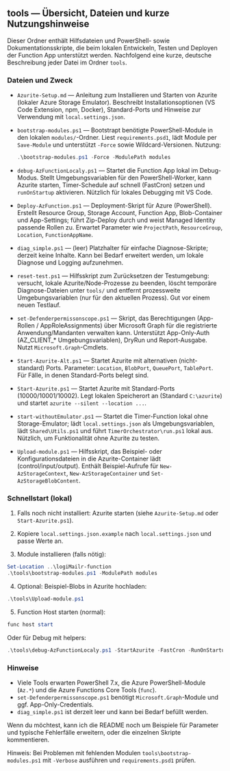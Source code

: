 ## tools — Übersicht, Dateien und kurze Nutzungshinweise

Dieser Ordner enthält Hilfsdateien und PowerShell- sowie Dokumentationsskripte, die beim lokalen Entwickeln, Testen und Deployen der Function App unterstützt werden. Nachfolgend eine kurze, deutsche Beschreibung jeder Datei im Ordner `tools`.

### Dateien und Zweck

- `Azurite-Setup.md` — Anleitung zum Installieren und Starten von Azurite (lokaler Azure Storage Emulator). Beschreibt Installationsoptionen (VS Code Extension, npm, Docker), Standard-Ports und Hinweise zur Verwendung mit `local.settings.json`.

- `bootstrap-modules.ps1` — Bootstrapt benötigte PowerShell-Module in den lokalen `modules/`-Ordner. Liest `requirements.psd1`, lädt Module per `Save-Module` und unterstützt `-Force` sowie Wildcard-Versionen. Nutzung:
  ```powershell
  .\bootstrap-modules.ps1 -Force -ModulePath modules
  ```

- `debug-AzFunctionLocaly.ps1` — Startet die Function App lokal im Debug-Modus. Stellt Umgebungsvariablen für den PowerShell-Worker, kann Azurite starten, Timer-Schedule auf schnell (FastCron) setzen und `runOnStartup` aktivieren. Nützlich für lokales Debugging mit VS Code.

- `Deploy-AzFunction.ps1` — Deployment-Skript für Azure (PowerShell). Erstellt Resource Group, Storage Account, Function App, Blob-Container und App-Settings; führt Zip-Deploy durch und weist Managed Identity passende Rollen zu. Erwartet Parameter wie `ProjectPath`, `ResourceGroup`, `Location`, `FunctionAppName`.

- `diag_simple.ps1` — (leer) Platzhalter für einfache Diagnose-Skripte; derzeit keine Inhalte. Kann bei Bedarf erweitert werden, um lokale Diagnose und Logging aufzunehmen.

- `reset-test.ps1` — Hilfsskript zum Zurücksetzen der Testumgebung: versucht, lokale Azurite/Node-Prozesse zu beenden, löscht temporäre Diagnose-Dateien unter `tools/` und entfernt prozessweite Umgebungsvariablen (nur für den aktuellen Prozess). Gut vor einem neuen Testlauf.

- `set-Defenderpermissonscope.ps1` — Skript, das Berechtigungen (App-Rollen / AppRoleAssignments) über Microsoft Graph für die registrierte Anwendung/Mandanten verwalten kann. Unterstützt App-Only-Auth (AZ_CLIENT_* Umgebungsvariablen), DryRun und Report-Ausgabe. Nutzt `Microsoft.Graph`-Cmdlets.

- `Start-Azurite-Alt.ps1` — Startet Azurite mit alternativen (nicht-standard) Ports. Parameter: `Location`, `BlobPort`, `QueuePort`, `TablePort`. Für Fälle, in denen Standard-Ports belegt sind.

- `Start-Azurite.ps1` — Startet Azurite mit Standard-Ports (10000/10001/10002). Legt lokalen Speicherort an (Standard `C:\azurite`) und startet `azurite --silent --location ...`.

- `start-withoutEmulator.ps1` — Startet die Timer-Function lokal ohne Storage-Emulator; lädt `local.settings.json` als Umgebungsvariablen, lädt `Shared\Utils.ps1` und führt `TimerOrchestrator\run.ps1` lokal aus. Nützlich, um Funktionalität ohne Azurite zu testen.

- `Upload-module.ps1` — Hilfsskript, das Beispiel- oder Konfigurationsdateien in die Azurite-Container lädt (control/input/output). Enthält Beispiel-Aufrufe für `New-AzStorageContext`, `New-AzStorageContainer` und `Set-AzStorageBlobContent`.


### Schnellstart (lokal)

1. Falls noch nicht installiert: Azurite starten (siehe `Azurite-Setup.md` oder `Start-Azurite.ps1`).

2. Kopiere `local.settings.json.example` nach `local.settings.json` und passe Werte an.

3. Module installieren (falls nötig):
  ```powershell
  Set-Location ..\logiMailr-function
  .\tools\bootstrap-modules.ps1 -ModulePath modules
  ```

4. Optional: Beispiel-Blobs in Azurite hochladen:
  ```powershell
  .\tools\Upload-module.ps1
  ```

5. Function Host starten (normal):
  ```powershell
  func host start
  ```
  Oder für Debug mit helpers:
  ```powershell
  .\tools\debug-AzFunctionLocaly.ps1 -StartAzurite -FastCron -RunOnStartup
  ```

### Hinweise
- Viele Tools erwarten PowerShell 7.x, die Azure PowerShell-Module (`Az.*`) und die Azure Functions Core Tools (`func`).
- `set-Defenderpermissonscope.ps1` benötigt `Microsoft.Graph`-Module und ggf. App-Only-Credentials.
- `diag_simple.ps1` ist derzeit leer und kann bei Bedarf befüllt werden.

Wenn du möchtest, kann ich die README noch um Beispiele für Parameter und typische Fehlerfälle erweitern, oder die einzelnen Skripte kommentieren. 

Hinweis: Bei Problemen mit fehlenden Modulen `tools\bootstrap-modules.ps1` mit `-Verbose` ausführen und `requirements.psd1` prüfen.
